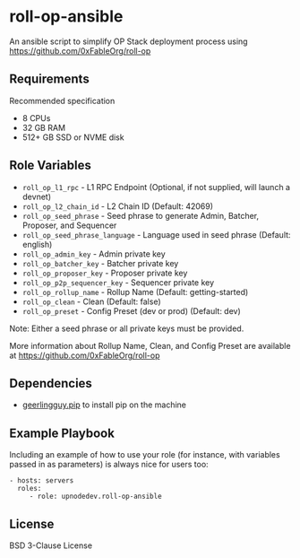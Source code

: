 roll-op-ansible
=========

An ansible script to simplify OP Stack deployment process using https://github.com/0xFableOrg/roll-op

Requirements
------------

Recommended specification
* 8 CPUs
* 32 GB RAM
* 512+ GB SSD or NVME disk

Role Variables
--------------

* `roll_op_l1_rpc` - L1 RPC Endpoint (Optional, if not supplied, will launch a devnet)
* `roll_op_l2_chain_id` - L2 Chain ID (Default: 42069)
* `roll_op_seed_phrase` - Seed phrase to generate Admin, Batcher, Proposer, and Sequencer
* `roll_op_seed_phrase_language` - Language used in seed phrase (Default: english)
* `roll_op_admin_key` - Admin private key
* `roll_op_batcher_key` - Batcher private key
* `roll_op_proposer_key` - Proposer private key
* `roll_op_p2p_sequencer_key` - Sequencer private key
* `roll_op_rollup_name` - Rollup Name (Default: getting-started)
* `roll_op_clean` - Clean (Default: false)
* `roll_op_preset` - Config Preset (dev or prod) (Default: dev)

Note: Either a seed phrase or all private keys must be provided.

More information about Rollup Name, Clean, and Config Preset are available at https://github.com/0xFableOrg/roll-op

Dependencies
------------

- [geerlingguy.pip](https://github.com/geerlingguy/ansible-role-pip) to install pip on the machine

Example Playbook
----------------

Including an example of how to use your role (for instance, with variables passed in as parameters) is always nice for users too:

    - hosts: servers
      roles:
         - role: upnodedev.roll-op-ansible
           

License
-------

BSD 3-Clause License
